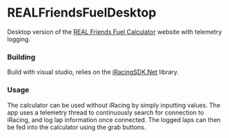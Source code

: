 # REALFriendsFuelDesktop
Desktop version of the [REAL Friends Fuel Calculator](https://realfriendsracing.com/calculator) website with telemetry logging.

### Building
Build with visual studio, relies on the [iRacingSDK.Net](https://github.com/vipoo/iRacingSDK.Net) library.

### Usage
The calculator can be used without iRacing by simply inputting values. The app uses a telemetry thread to continuously search for connection to iRacing, and log lap information once connected. The logged laps can then be fed into the calculator using the grab buttons.
